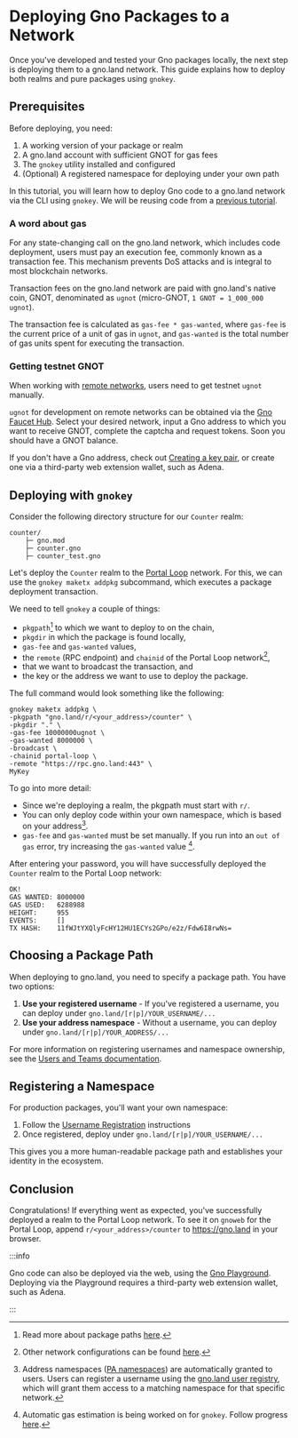 # Deploying Gno Packages to a Network

Once you've developed and tested your Gno packages locally, the next step is deploying them to a gno.land network. This guide explains how to deploy both realms and pure packages using `gnokey`.

## Prerequisites

Before deploying, you need:

1. A working version of your package or realm
2. A gno.land account with sufficient GNOT for gas fees
3. The `gnokey` utility installed and configured
4. (Optional) A registered namespace for deploying under your own path

In this tutorial, you will learn how to deploy Gno code to a gno.land network via
the CLI using `gnokey`. We will be reusing code from a 
[previous tutorial](developing-locally/running-testing-gno.md#setup).

### A word about gas

For any state-changing call on the gno.land network, which includes code deployment,
users must pay an execution fee, commonly known as a transaction fee. This 
mechanism prevents DoS attacks and is integral to most blockchain networks.

Transaction fees on the gno.land network are paid with gno.land's native coin, 
GNOT, denominated as `ugnot` (micro-GNOT, `1 GNOT = 1_000_000 ugnot`). 

The transaction fee is calculated as `gas-fee * gas-wanted`, where `gas-fee` is 
the current price of a unit of gas in `ugnot`, and `gas-wanted` is the total number of 
gas units spent for executing the transaction.

### Getting testnet GNOT

When working with [remote networks](../concepts/testnets.md), users need to get
testnet `ugnot` manually.

`ugnot` for development on remote networks can be obtained via the [Gno Faucet Hub](https://faucet.gno.land).
Select your desired network, input a Gno address to which you want to receive
GNOT, complete the captcha and request tokens. Soon you should have a GNOT balance.

If you don't have a Gno address, check out [Creating a key pair](developing-locally/creating-a-keypair.md),
or create one via a third-party web extension wallet, such as Adena.

## Deploying with `gnokey`

Consider the following directory structure for our `Counter` realm:

```
counter/
    ├─ gno.mod
    ├─ counter.gno
    ├─ counter_test.gno
```

Let's deploy the `Counter` realm to the [Portal Loop](../concepts/testnets.md#portal-loop) 
network. For this, we can use the `gnokey maketx addpkg` subcommand, which
executes a package deployment transaction.

We need to tell `gnokey` a couple of things:
- `pkgpath`[^1] to which we want to deploy to on the chain,
- `pkgdir` in which the package is found locally,
- `gas-fee` and `gas-wanted` values,
- the `remote` (RPC endpoint) and `chainid` of the Portal Loop network[^2], 
- that we want to broadcast the transaction, and
- the key or the address we want to use to deploy the package.

The full command would look something like the following:
```
gnokey maketx addpkg \
-pkgpath "gno.land/r/<your_address>/counter" \
-pkgdir "." \
-gas-fee 10000000ugnot \
-gas-wanted 8000000 \
-broadcast \
-chainid portal-loop \
-remote "https://rpc.gno.land:443" \
MyKey 
```

To go into more detail:
- Since we're deploying a realm, the pkgpath must start with `r/`.
- You can only deploy code within your own namespace, which is based on your address[^3].
- `gas-fee` and `gas-wanted` must be set manually. If you run into an `out of gas` 
error, try increasing the `gas-wanted` value [^4].

After entering your password, you will have successfully deployed the `Counter` 
realm to the Portal Loop network:

```
OK!
GAS WANTED: 8000000
GAS USED:   6288988
HEIGHT:     955
EVENTS:     []
TX HASH:    11fWJtYXQlyFcHY12HU1ECYs2GPo/e2z/Fdw6I8rwNs=
```

## Choosing a Package Path

When deploying to gno.land, you need to specify a package path. You have two options:

1. **Use your registered username** - If you've registered a username, you can deploy under `gno.land/[r|p]/YOUR_USERNAME/...` 
2. **Use your address namespace** - Without a username, you can deploy under `gno.land/[r|p]/YOUR_ADDRESS/...`

For more information on registering usernames and namespace ownership, see the [Users and Teams documentation](../resources/users-and-teams.md).

## Registering a Namespace

For production packages, you'll want your own namespace:

1. Follow the [Username Registration](../resources/users-and-teams.md#registration-process) instructions
2. Once registered, deploy under `gno.land/[r|p]/YOUR_USERNAME/...`

This gives you a more human-readable package path and establishes your identity in the ecosystem.

## Conclusion

Congratulations! If everything went as expected, you've successfully deployed a 
realm to the Portal Loop network. To see it on `gnoweb` for the Portal Loop,
append `r/<your_address>/counter` to https://gno.land in your browser.

:::info

Gno code can also be deployed via the web, using the 
[Gno Playground](https://play.gno.land). Deploying via the Playground requires
a third-party web extension wallet, such as Adena.

:::

[^1]: Read more about package paths [here](../concepts/pkg-paths.md).
[^2]: Other network configurations can be found [here](../reference/network-config.md).
[^3]: Address namespaces ([PA namespaces](../concepts/pkg-paths.md#gno-namespaces)) are automatically granted to 
users. Users can register a username using the [gno.land user registry](https://gno.land/r/gnoland/users), 
which will grant them access to a matching namespace for that specific network.
[^4]: Automatic gas estimation is being worked on for `gnokey`. Follow progress 
[here](https://github.com/gnolang/gno/pull/3330).
